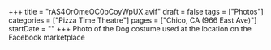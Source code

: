 +++
title = "rAS4OrOmeOC0bCoyWpUX.avif"
draft = false
tags = ["Photos"]
categories = ["Pizza Time Theatre"]
pages = ["Chico, CA (966 East Ave)"]
startDate = ""
+++
Photo of the Dog costume used at the location on the Facebook marketplace
